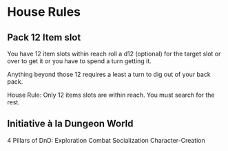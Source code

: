 # House Rules
## Pack 12 Item slot

You have 12 item slots within reach roll a d12 (optional) for the target slot or over to get it or you have to spend a turn getting it. 

Anything beyond those 12 requires a least a turn to dig out of your back pack. 

House Rule: Only 12 items slots are within reach. You must search for the rest.

## Initiative à la Dungeon World


4 Pillars of DnD:
Exploration Combat Socialization Character-Creation